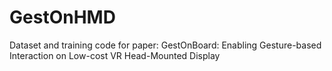 # GestOnHMD
 Dataset and training code for paper: GestOnBoard: Enabling Gesture-based Interaction on Low-cost VR Head-Mounted Display
